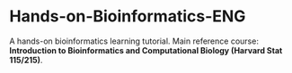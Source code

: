 # Hands-on-Bioinformatics-ENG
A hands-on bioinformatics learning tutorial. Main reference course: **Introduction to Bioinformatics and Computational Biology (Harvard Stat 115/215)**.
